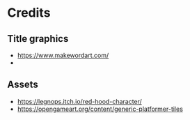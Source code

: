# Credits


## Title graphics

- https://www.makewordart.com/
- 


## Assets

- https://legnops.itch.io/red-hood-character/
- https://opengameart.org/content/generic-platformer-tiles
